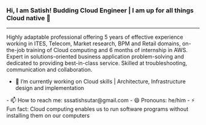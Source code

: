 ### Hi, I am Satish! Budding Cloud Engineer | I am up for all things Cloud native 👋
___________________________________________________________________________________________________________________________________________________
Highly adaptable professional offering 5 years of effective experience working in ITES, Telecom, Market research, BPM and Retail domains, on-the-job training of Cloud computing and 6 months of internship in AWS. Expert in solutions-oriented business application problem-solving and dedicated to providing best-in-class service. Skilled at troubleshooting, communication and collaboration.

<!--
**BSatishSutar/bsatishsutar** is a ✨ _special_ ✨ repository because its `README.md` (this file) appears on your GitHub profile.

Here are some ideas to get you started:
-->

- 🔭 I’m currently working on Cloud skills | Architecture, Infrastructure design and implementation
<!-- - 🌱 I’m currently learning AWS Cloud -->
<!-- - 👯 I’m looking to collaborate on ... --!?
- 🤔 I’m looking for help with job opportunities as Cloud Engineer or Associate SRE
<!-- - 💬 Ask me about All things Cloud native --!> 


- 📫 How to reach me: sssatishsutar@gmail.com
- 😄 Pronouns: he/him
- ⚡ Fun fact: Cloud computing enables us to run software programs without installing them on our computers

